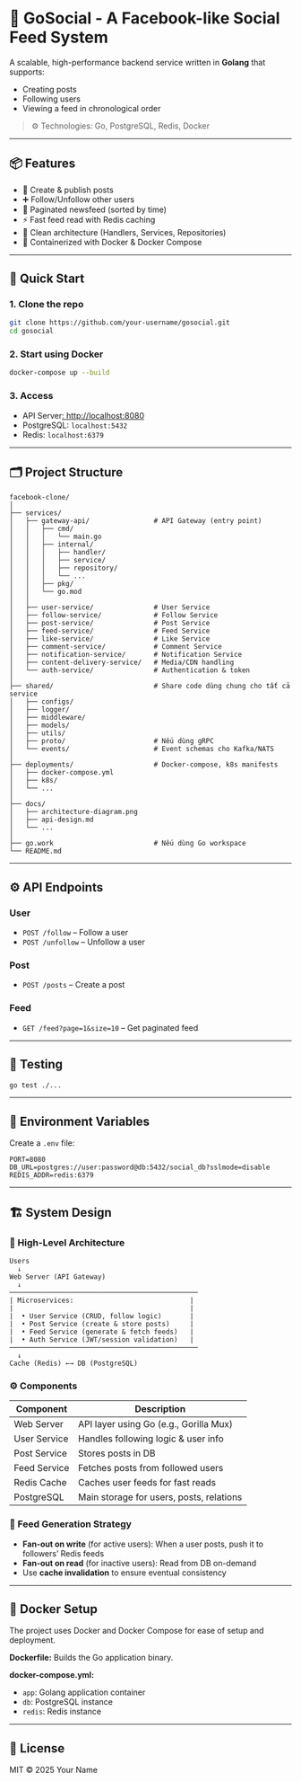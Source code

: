 # 🔵 GoSocial - A Facebook-like Social Feed System

A scalable, high-performance backend service written in **Golang** that supports:

* Creating posts
* Following users
* Viewing a feed in chronological order

> ⚙️ Technologies: Go, PostgreSQL, Redis, Docker

---

## 📦 Features

* 📝 Create & publish posts
* ➕ Follow/Unfollow other users
* 📜 Paginated newsfeed (sorted by time)
* ⚡ Fast feed read with Redis caching
* 🧱 Clean architecture (Handlers, Services, Repositories)
* 🐳 Containerized with Docker & Docker Compose

---

## 🚀 Quick Start

### 1. Clone the repo

```bash
git clone https://github.com/your-username/gosocial.git
cd gosocial
```

### 2. Start using Docker

```bash
docker-compose up --build
```

### 3. Access

* API Server[: ](http://localhost:8080)[http://localhost:8080](http://localhost:8080)
* PostgreSQL: `localhost:5432`
* Redis: `localhost:6379`

---

## 🗂️ Project Structure

```
facebook-clone/
│
├── services/
│   ├── gateway-api/                # API Gateway (entry point)
│   │   ├── cmd/
│   │   │   └── main.go
│   │   ├── internal/
│   │   │   ├── handler/
│   │   │   ├── service/
│   │   │   ├── repository/
│   │   │   └── ...
│   │   ├── pkg/
│   │   └── go.mod
│   │
│   ├── user-service/               # User Service
│   ├── follow-service/             # Follow Service
│   ├── post-service/               # Post Service
│   ├── feed-service/               # Feed Service
│   ├── like-service/               # Like Service
│   ├── comment-service/            # Comment Service
│   ├── notification-service/       # Notification Service
│   ├── content-delivery-service/   # Media/CDN handling
│   └── auth-service/               # Authentication & token
│
├── shared/                         # Share code dùng chung cho tất cả service
│   ├── configs/
│   ├── logger/
│   ├── middleware/
│   ├── models/
│   ├── utils/
│   ├── proto/                      # Nếu dùng gRPC
│   └── events/                     # Event schemas cho Kafka/NATS
│
├── deployments/                    # Docker-compose, k8s manifests
│   ├── docker-compose.yml
│   ├── k8s/
│   └── ...
│
├── docs/
│   ├── architecture-diagram.png
│   ├── api-design.md
│   └── ...
│
├── go.work                         # Nếu dùng Go workspace
└── README.md
```

---

## ⚙️ API Endpoints

### User

* `POST /follow` – Follow a user
* `POST /unfollow` – Unfollow a user

### Post

* `POST /posts` – Create a post

### Feed

* `GET /feed?page=1&size=10` – Get paginated feed

---

## 🧪 Testing

```bash
go test ./...
```

---

## 📌 Environment Variables

Create a `.env` file:

```env
PORT=8080
DB_URL=postgres://user:password@db:5432/social_db?sslmode=disable
REDIS_ADDR=redis:6379
```

---

## 🏗️ System Design

### 🧱 High-Level Architecture

```
Users
  ↓
Web Server (API Gateway)
  ↓
───────────────────────────────────────────────
| Microservices:                             |
|                                            |
|  • User Service (CRUD, follow logic)       |
|  • Post Service (create & store posts)     |
|  • Feed Service (generate & fetch feeds)   |
|  • Auth Service (JWT/session validation)   |
───────────────────────────────────────────────
  ↓
Cache (Redis) ←→ DB (PostgreSQL)
```

### ⚙️ Components

| Component    | Description                              |
| ------------ | ---------------------------------------- |
| Web Server   | API layer using Go (e.g., Gorilla Mux)   |
| User Service | Handles following logic & user info      |
| Post Service | Stores posts in DB                       |
| Feed Service | Fetches posts from followed users        |
| Redis Cache  | Caches user feeds for fast reads         |
| PostgreSQL   | Main storage for users, posts, relations |

### 🔁 Feed Generation Strategy

* **Fan-out on write** (for active users): When a user posts, push it to followers’ Redis feeds
* **Fan-out on read** (for inactive users): Read from DB on-demand
* Use **cache invalidation** to ensure eventual consistency

---

## 🐳 Docker Setup

The project uses Docker and Docker Compose for ease of setup and deployment.

**Dockerfile:** Builds the Go application binary.

**docker-compose.yml:**

* `app`: Golang application container
* `db`: PostgreSQL instance
* `redis`: Redis instance

---

## 📄 License

MIT © 2025 Your Name
